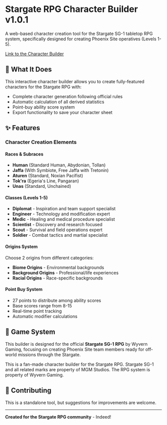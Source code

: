 # Stargate RPG Character Builder v1.0.1

A web-based character creation tool for the Stargate SG-1 tabletop RPG system, specifically designed for creating Phoenix Site operatives (Levels 1-5).

[Link to the Character Builder](https://onyx-timaeus.github.io/StargateRPG-Character-Builder/)

## 📜 What It Does

This interactive character builder allows you to create fully-featured characters for the Stargate RPG with:
- Complete character generation following official rules
- Automatic calculation of all derived statistics
- Point-buy ability score system
- Export functionality to save your character sheet

## ✨ Features

### Character Creation Elements

#### **Races & Subraces**
- **Human** (Standard Human, Abydonian, Tollan)
- **Jaffa** (With Symbiote, Free Jaffa with Tretonin)
- **Aturen** (Standard, Noxian Pacifist)
- **Tok'ra** (Egeria's Line, Pangaran)
- **Unas** (Standard, Unchained)

#### **Classes** (Levels 1-5)
- **Diplomat** - Inspiration and team support specialist
- **Engineer** - Technology and modification expert
- **Medic** - Healing and medical procedure specialist
- **Scientist** - Discovery and research focused
- **Scout** - Survival and field operations expert
- **Soldier** - Combat tactics and martial specialist

#### **Origins System**
Choose 2 origins from different categories:
- **Biome Origins** - Environmental backgrounds
- **Background Origins** - Professional/life experiences
- **Racial Origins** - Race-specific backgrounds

#### **Point Buy System**
- 27 points to distribute among ability scores
- Base scores range from 8-15
- Real-time point tracking
- Automatic modifier calculations

## 🎯 Game System

This builder is designed for the official **Stargate SG-1 RPG** by Wyvern Gaming, focusing on creating Phoenix Site team members ready for off-world missions through the Stargate.

This is a fan-made character builder for the Stargate RPG. Stargate SG-1 and all related marks are property of MGM Studios. The RPG system is property of Wyvern Gaming.

## 🤝 Contributing

This is a standalone tool, but suggestions for improvements are welcome.

---

**Created for the Stargate RPG community** - Indeed!

